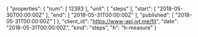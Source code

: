 {
  "properties": {
    "num": [
      12393
    ],
    "unit": [
      "steps"
    ],
    "start": [
      "2018-05-30T00:00:00Z"
    ],
    "end": [
      "2018-05-31T00:00:00Z"
    ],
    "published": [
      "2018-05-31T00:00:00Z"
    ]
  },
  "client_id": "https://www-api.jvt.me/fit",
  "date": "2018-05-31T00:00:00Z",
  "kind": "steps",
  "h": "h-measure"
}
